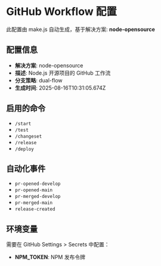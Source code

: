 # GitHub Workflow 配置

此配置由 make.js 自动生成，基于解决方案: **node-opensource**

## 配置信息

- **解决方案**: node-opensource
- **描述**: Node.js 开源项目的 GitHub 工作流
- **分支策略**: dual-flow
- **生成时间**: 2025-08-16T10:31:05.674Z

## 启用的命令

- `/start`
- `/test`
- `/changeset`
- `/release`
- `/deploy`

## 自动化事件

- `pr-opened-develop`
- `pr-opened-main`
- `pr-merged-develop`
- `pr-merged-main`
- `release-created`

## 环境变量

需要在 GitHub Settings > Secrets 中配置：

- **NPM_TOKEN**: NPM 发布令牌
